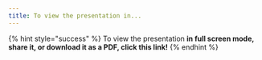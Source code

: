 ```yaml
---
title: To view the presentation in...
---
```


{% hint style="success" %}
To view the presentation **in full screen mode, share it, or download it as a PDF, click this link!**
{% endhint %}
